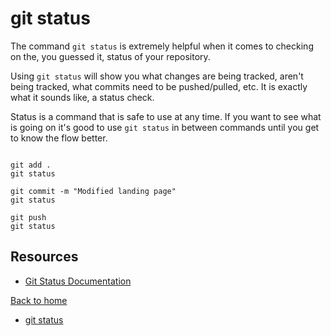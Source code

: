  # git status 
 
 The command `git status` is extremely helpful when it comes to checking on the, you guessed it, status of your repository.
 
 Using `git status` will show you what changes are being tracked, aren't being tracked, what commits need to be pushed/pulled, etc.  It is exactly what it sounds like, a status check.
 
 Status is a command that is safe to use at any time.  If you want to see what is going on it's good to use `git status` in between commands until you get to know the flow better.
 
 ```
 
 git add .
 git status
 
 git commit -m "Modified landing page"
 git status
 
 git push
 git status
 ```
 
 ## Resources
 
 - [Git Status Documentation](https://git-scm.com/docs/git-status)
 
 [Back to home](../README.md)

 - [git status](./Commands/Status.md)